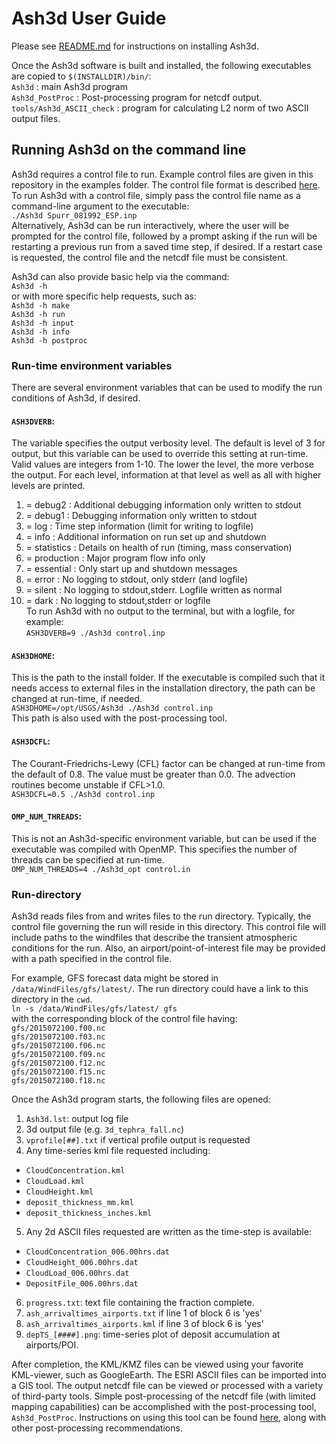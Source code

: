 Ash3d User Guide
=================

Please see [README.md](../README.md) for instructions on installing Ash3d.

Once the Ash3d software is built and installed, the following executables are
copied to `$(INSTALLDIR)/bin/`:  
 `Ash3d`                   : main Ash3d program  
 `Ash3d_PostProc`          : Post-processing program for netcdf output.  
 `tools/Ash3d_ASCII_check` : program for calculating L2 norm of two ASCII output files.  

## Running Ash3d on the command line

Ash3d requires a control file to run. Example control files are given in this
repository in the examples folder. The control file format is described
[here](ControlFileFormat.md). To run Ash3d with a control file, simply
pass the control file name as a command-line argument to the executable:  
`./Ash3d Spurr_081992_ESP.inp`  
Alternatively, Ash3d can be run interactively, where the user will be prompted
for the control file, followed by a prompt asking if the run will be restarting
a previous run from a saved time step, if
desired. If a restart case is requested, the control file and the netcdf file
must be consistent.  

Ash3d can also provide basic help via the command:  
`Ash3d -h`  
or with more specific help requests, such as:  
`Ash3d -h make`  
`Ash3d -h run`  
`Ash3d -h input`  
`Ash3d -h info`  
`Ash3d -h postproc`  

### Run-time environment variables

There are several environment variables that can be used to modify the run
conditions of Ash3d, if desired.  

#### `ASH3DVERB`: 
The variable specifies the output verbosity level. The default
is level of 3 for output, but this variable can be used to override this
setting at run-time. Valid values are integers from 1-10. The lower the
level, the more verbose the output. For each level, information at that
level as well as all with higher levels are printed.  
1. = debug2     : Additional debugging information only written to stdout  
2. = debug1     : Debugging information only written to stdout  
3. = log        : Time step information (limit for writing to logfile)  
4. = info       : Additional information on run set up and shutdown  
5. = statistics : Details on health of run (timing, mass conservation)  
6. = production : Major program flow info only  
7. = essential  : Only start up and shutdown messages  
8. = error      : No logging to stdout, only stderr (and logfile)  
9. = silent     : No logging to stdout,stderr. Logfile written as normal  
10. = dark       : No logging to stdout,stderr or logfile  
To run Ash3d with no output to the terminal, but with a logfile, for example:  
`ASH3DVERB=9 ./Ash3d control.inp`  

#### `ASH3DHOME`: 
This is the path to the install folder.
If the executable is compiled such that it needs access to external files in
the installation directory, the path can be changed at run-time, if needed.  
`ASH3DHOME=/opt/USGS/Ash3d ./Ash3d control.inp`  
This path is also used with the post-processing tool.

#### `ASH3DCFL`: 
The Courant-Friedrichs-Lewy (CFL) factor can be changed at
run-time from the default of 0.8. The value must be greater than 0.0. The
advection routines become unstable if CFL>1.0.  
`ASH3DCFL=0.5 ./Ash3d control.inp`  

#### `OMP_NUM_THREADS`: 
This is not an Ash3d-specific environment variable,
but can be used if the executable was compiled with OpenMP. This specifies
the number of threads can be specified at run-time.  
`OMP_NUM_THREADS=4 ./Ash3d_opt control.in`  

### Run-directory

Ash3d reads files from and writes files to the run directory. Typically, the
control file governing the run will reside in this directory. This control
file will include paths to the windfiles that describe the transient atmospheric
conditions for the run. Also, an airport/point-of-interest file may be provided
with a path specified in the control file.  

For example, GFS forecast data might be stored in `/data/WindFiles/gfs/latest/`.
The run directory could have a link to this directory in the `cwd`.  
`ln -s /data/WindFiles/gfs/latest/ gfs`  
with the corresponding block of the control file having:  
`gfs/2015072100.f00.nc`  
`gfs/2015072100.f03.nc`  
`gfs/2015072100.f06.nc`  
`gfs/2015072100.f09.nc`  
`gfs/2015072100.f12.nc`  
`gfs/2015072100.f15.nc`  
`gfs/2015072100.f18.nc`  

Once the Ash3d program starts, the following files are opened:  
1. `Ash3d.lst`: output log file  
2. 3d output file (e.g. `3d_tephra_fall.nc`)  
3. `vprofile[##].txt` if vertical profile output is requested  
4. Any time-series kml file requested including:  
 - `CloudConcentration.kml`  
 - `CloudLoad.kml`  
 - `CloudHeight.kml`  
 - `deposit_thickness_mm.kml`  
 - `deposit_thickness_inches.kml`  
5. Any 2d ASCII files requested are written as the time-step is available:  
 - `CloudConcentration_006.00hrs.dat`  
 - `CloudHeight_006.00hrs.dat`  
 - `CloudLoad_006.00hrs.dat`  
 - `DepositFile_006.00hrs.dat`  
6. `progress.txt`: text file containing the fraction complete.  
7. `ash_arrivaltimes_airports.txt` if line 1 of block 6 is 'yes'  
8. `ash_arrivaltimes_airports.kml` if line 3 of block 6 is 'yes'  
9. `depTS_[####].png`: time-series plot of deposit accumulation at airports/POI.  

After completion, the KML/KMZ files can be viewed using your favorite KML-viewer,
such as GoogleEarth. The ESRI ASCII files can be imported into a GIS tool. The
output netcdf file can be viewed or processed with a variety of third-party tools.
Simple post-processing of the netcdf file (with limited mapping capabilities) can
be accomplished with the post-processing tool, `Ash3d_PostProc`. Instructions on
using this tool can be found [here](PostProc.md), along with other post-processing
recommendations.





